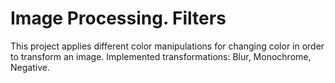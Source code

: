 # Image Processing. Filters

This project applies different color manipulations for changing color in order to transform an image.
Implemented transformations: Blur, Monochrome, Negative.
